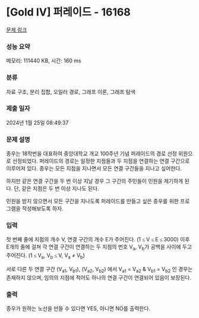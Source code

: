 # [Gold IV] 퍼레이드 - 16168 

[문제 링크](https://www.acmicpc.net/problem/16168) 

### 성능 요약

메모리: 111440 KB, 시간: 160 ms

### 분류

자료 구조, 분리 집합, 오일러 경로, 그래프 이론, 그래프 탐색

### 제출 일자

2024년 1월 25일 08:49:37

### 문제 설명

<p>종우는 18학번을 대표하여 중앙대학교 개교 100주년 기념 퍼레이드의 경로 선정 위원으로 선정되었다. 퍼레이드의 경로는 일정한 지점들과 두 지점을 연결하는 연결 구간으로 이루어져 있다. 종우는 모든 지점을 지나면서 모든 연결 구간들을 지나고 싶어한다.</p>

<p>하지만 같은 연결 구간을 두 번 이상 지날 경우 그 구간의 주민들이 민원을 제기하게 된다. 단, 같은 지점은 두 번 이상 지나도 된다.</p>

<p>민원을 받지 않으면서 모든 구간을 지나도록 퍼레이드를 만들고 싶은 종우를 위한 프로그램을 작성해보도록 하자.</p>

### 입력 

 <p>첫 번째 줄에 지점의 개수 V, 연결 구간의 개수 E가 주어진다. (1 <span style="font-size:10.0pt"><span style="font-family:나눔고딕"><span style="color:black"><span style="language:en-US">≤ </span></span></span></span>V <span style="font-size:10.0pt"><span style="font-family:나눔고딕"><span style="color:black"><span style="language:en-US">≤ </span></span></span></span>E <span style="font-size:10.0pt"><span style="font-family:나눔고딕"><span style="color:black"><span style="language:en-US">≤ </span></span></span></span>3000) 이후 E개의 줄에 걸쳐 각 연결 구간이 연결하는 두 지점의 번호 V<sub>a</sub>, V<sub>b</sub>가 공백을 사이에 두고 주어진다. (1 <span style="font-size:10.0pt"><span style="font-family:나눔고딕"><span style="color:black"><span style="language:en-US">≤ </span></span></span></span>V<sub>a</sub>, V<sub>b</sub> <span style="font-size:10.0pt"><span style="font-family:나눔고딕"><span style="color:black"><span style="language:en-US">≤ </span></span></span></span>V, V<sub>a</sub> <span style="font-size:10pt"><span style="line-height:115%"><span style="font-family:"맑은 고딕"">≠</span></span></span> V<sub>b</sub>)</p>

<p>서로 다른 두 연결 구간 (V<sub>a1</sub>, V<sub>b1</sub>), (V<sub>a2</sub>, V<sub>b2</sub>) 에서 V<sub>a1</sub> = V<sub>a2</sub> & V<sub>b1</sub> = V<sub>b2</sub> 인 경우는 존재하지 않으며, 임의의 지점에 적어도 하나의 연결 구간이 연결되어 있음이 보장된다.</p>

### 출력 

 <p>종우가 원하는 노선을 만들 수 있다면 YES, 아니면 NO를 출력한다.</p>

